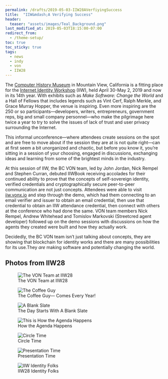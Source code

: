 ```yaml
---
permalink: /drafts/2019-05-03-IIW28AVerfiyingSuccess
title:  "IIW&mdash;A Verifying Success"
header:
  teaser: "assets/images/Teal_Background.png"
last_modified_at: 2019-05-03T18:15:00-07:00
redirect_from:
  - /theme-setup/
toc: true
toc_sticky: true
tags:
  - news
  - indy
  - von
  - IIW28
---
```

The [Computer History Museum](https://www.computerhistory.org/) in Mountain View, California is a fitting place for the [Internet Identity Workshop](https://www.eventbrite.com/e/internet-identity-workshop-iiwxxviii-28-2019a-tickets-53106507995#) (IIW), held April 30-May 2, 2019 and now in its 14th year. With exhibits such as *Make Software: Change the World* and a Hall of Fellows that includes legends such as Vint Cerf, Ralph Merkle, and Grace Murray Hopper, the venue is inspiring. Even more inspiring are the 250 or so participants—developers, writers, entrepreneurs, government reps, big and small company personnel—who make the pilgrimage here twice a year to try to solve the issues of lack of trust and user privacy surrounding the Internet.

This informal *un*conference—where attendees create sessions on the spot and are free to move about if the session they are at is not quite right—can at first seem a bit unorganized and chaotic, but before you know it, you’re sitting in a session of your choosing, engaged in discussions, exchanging ideas and learning from some of the brightest minds in the industry. 

At this session of IIW, the BC VON team, led by John Jordan, Nick Rempel and Stephen Curran, debuted IIWBook receiving accolades for their continued ability to prove that the concepts of self-sovereign identity, verified credentials and cryptographically secure peer-to-peer communication are not just concepts. Attendees were able to visit [iiw.vonx.io](http://iiw.vonx.io) and step through the demo, which had them connecting to an email verifier and issuer to obtain an email credential, then use that credential to obtain an IIW attendance credential, then connect with others at the conference who had done the same. VON team members Nick Rempel, Andrew Whitehead and Tomislov Markovski (Streetcred agent developer) followed up on the demo sessions with discussions on how the agents they created were built and how they actually work. 

Decidedly, the BC VON team isn’t just talking about concepts, they are showing that blockchain for identity works and there are many possibilities for its use.They *are* making software and potentially changing the world.

## Photos from IIW28

<figure>

  <img src="{{ '/assets/images/IIW28Photos/VON-IIW-Team.png' | relative_url }}" alt="The VON Team at IIW28">

  <figcaption>The VON Team at IIW28</figcaption>

</figure>

<figure>

  <img src="{{ '/assets/images/IIW28Photos/the-coffee-guy.jpg' | relative_url }}" alt="The Coffee Guy">

  <figcaption>The Coffee Guy&mdash; Comes Every Year!</figcaption>

</figure>

<figure>

  <img src="{{ '/assets/images/IIW28Photos/a-blank-slate.jpg' | relative_url }}" alt="A Blank Slate">

  <figcaption>The Day Starts With A Blank Slate</figcaption>

</figure>

<figure>

  <img src="{{ '/assets/images/IIW28Photos/agenda-on-the-fly.jpg' | relative_url }}" alt="This is How the Agenda Happens">

  <figcaption>How the Agenda Happens</figcaption>

</figure>


<figure>

  <img src="{{ '/assets/images/IIW28Photos/the-circle.jpg' | relative_url }}" alt="Circle Time">

  <figcaption>Circle Time</figcaption>

</figure>

<figure>

  <img src="{{ '/assets/images/IIW28Photos/presentation-time.JPG' | relative_url }}" alt="Presentation Time">

  <figcaption>Presentation Time</figcaption>

</figure>

<figure>

  <img src="{{ '/assets/images/IIW28Photos/IIW-Identity-folks.jpg' | relative_url }}" alt="IIW Identity Folks">

  <figcaption>IIW28 Identity Folks</figcaption>

</figure>

